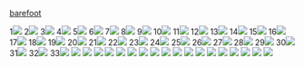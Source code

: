 [barefoot](barefoot/barefoot.md)

1![](https://cdn.discordapp.com/attachments/970867194810490933/1006869389804568616/2a6d4afc.webp)
2![](https://cdn.discordapp.com/attachments/970867194810490933/1006869390345654302/4ca669be.webp)
3![](https://cdn.discordapp.com/attachments/970867194810490933/1006869390681182320/9a838bb4.webp)
4![](https://cdn.discordapp.com/attachments/970867194810490933/1006869391012540488/46b0791d.webp)
5![](https://cdn.discordapp.com/attachments/970867194810490933/1006869391675248731/53c77039.webp)
6![](https://cdn.discordapp.com/attachments/970867194810490933/1006869392061108254/15379c2b.webp)
7![](https://cdn.discordapp.com/attachments/970867194810490933/1006869392501518426/43340b92.webp)
8![](https://cdn.discordapp.com/attachments/970867194810490933/1006869750091092038/c980e4b5.webp)
9![](https://cdn.discordapp.com/attachments/970867194810490933/1006869750439231550/db9691d4.webp)
10![](https://cdn.discordapp.com/attachments/970867194810490933/1006869751345205280/de336029.webp)
11![](https://cdn.discordapp.com/attachments/970867194810490933/1006869751676538950/e8db5fcf.webp)
12![](https://cdn.discordapp.com/attachments/970867194810490933/1006869752167288873/fb7254dc.webp)
13![](https://cdn.discordapp.com/attachments/970867194810490933/1006869752846762004/bf0e3610.webp)
14![](https://cdn.discordapp.com/attachments/970867194810490933/1006917962738962473/bc22b5de.webp)
15![](https://cdn.discordapp.com/attachments/970867194810490933/1006917963074502676/3b6f58ad.webp)
16![](https://cdn.discordapp.com/attachments/970867194810490933/1006917964001452032/de336029.webp)
17![](https://cdn.discordapp.com/attachments/970867194810490933/1006917964618010644/2a6d4afc.webp)
18![](https://cdn.discordapp.com/attachments/970867194810490933/1006917967105232957/99ce19b9.webp)
19![](https://cdn.discordapp.com/attachments/970867194810490933/1006918041642209420/658bbef0.webp)
20![](https://cdn.discordapp.com/attachments/970867194810490933/1006918042049073203/6b3c4763.webp)
21![](https://cdn.discordapp.com/attachments/970867194810490933/1006918044897001524/cdf0b152.webp)
22![](https://cdn.discordapp.com/attachments/970867194810490933/1006918045412888717/b270470c.webp)
23![](https://cdn.discordapp.com/attachments/970867194810490933/1006918046046232687/78272551.webp)
24![](https://cdn.discordapp.com/attachments/970867194810490933/1006918046805409872/a7775a88.webp)
25![](https://cdn.discordapp.com/attachments/970867194810490933/1006918047312924703/46a11186.webp)
26![](https://cdn.discordapp.com/attachments/970867194810490933/1006918048864817252/c8f2d3ff.webp)
27![](https://cdn.discordapp.com/attachments/970867194810490933/1006918049452007545/f7d66e9f.webp)
28![](https://cdn.discordapp.com/attachments/970867194810490933/1006918050018230392/e6b3c16b.webp)
29![](https://cdn.discordapp.com/attachments/970867194810490933/1006918075003707402/o0240032013000457139.jpg)
30![](https://cdn.discordapp.com/attachments/970867194810490933/1006918075217629316/4087d530.webp)
31![](https://cdn.discordapp.com/attachments/970867194810490933/1006918075540570134/e2643a9e.webp)
32![](https://cdn.discordapp.com/attachments/970867194810490933/1006918075838373939/5fe4500c.webp)
33![](https://cdn.discordapp.com/attachments/970867194810490933/1006918076211679323/4d6f983b.webp)
![](https://media.discordapp.net/attachments/970867194810490933/1052575511622205530/star-running-into-trouble-again_21.jpg?width=1246&height=701)
![](https://media.discordapp.net/attachments/970867194810490933/1052575691947909130/vlcsnap-2022-12-13-20h23m02s405.png?width=1246&height=701)
![](https://media.discordapp.net/attachments/970867194810490933/1052575745026838549/minipants_in_mud_1-52_screenshot.png?width=1246&height=701)
![](https://media.discordapp.net/attachments/970867194810490933/1052575835904823368/Cute_Asian_girl_in_school_uniform_walks_along_a_muddy_river_bank_53-45_screenshot.png?width=1246&height=701)
![](https://media.discordapp.net/attachments/970867194810490933/1052575986782310450/Invited_by_the_spring_weather_take_a_walk_barefoot_6-7_screenshot.png?width=1246&height=701)
![](https://media.discordapp.net/attachments/970867194810490933/1053937395109736499/vlcsnap-2022-12-18-15h52m29s510.png?width=1246&height=701)
![](https://media.discordapp.net/attachments/970867194810490933/1053937395491422248/vlcsnap-2022-12-18-15h52m39s601.png?width=1246&height=701)
![](https://cdn.discordapp.com/attachments/970867194810490933/1055438132784410644/vlcsnap-2022-12-22-19h40m39s358.png)
![](https://cdn.discordapp.com/attachments/970867194810490933/1055438133581328446/vlcsnap-2022-12-22-19h41m42s995.png)
![](https://cdn.discordapp.com/attachments/970867194810490933/1055438134038499338/vlcsnap-2022-12-22-19h41m58s789.png)
![](images/2022/12/https-cdn-discordapp-com-attachments-970867194810490933-1055438134843805736-vlcsnap-2022-12-22-19h42m18s538-png.png)
![](https://cdn.discordapp.com/attachments/970867194810490933/1058646799461650453/vlcsnap-2022-12-31-15h26m53s013.png)
![](https://cdn.discordapp.com/attachments/970867194810490933/1058646847381577798/vlcsnap-2022-12-31-15h27m09s142.png)
![](https://cdn.discordapp.com/attachments/970867194810490933/1058647360726650920/vlcsnap-2022-12-31-16h26m27s032.png)
![](https://media.discordapp.net/attachments/970867194810490933/1060453877427732481/vlcsnap-2022-12-31-15h27m29s713.png?width=1246&height=701)
![](https://media.discordapp.net/attachments/970867194810490933/1060453877834600498/vlcsnap-2023-01-05-16h04m29s593.png?width=1246&height=701)
![](https://cdn.discordapp.com/attachments/970867194810490933/1067347019431149588/vlcsnap-2023-01-24-16h20m04s128.png)
![](https://cdn.discordapp.com/attachments/970867194810490933/1067347019703795712/vlcsnap-2023-01-24-16h14m38s101.png)
